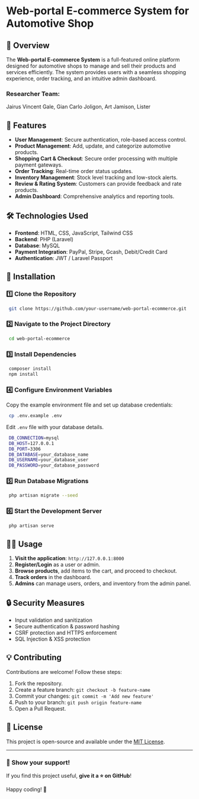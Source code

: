 # Web-portal E-commerce System for Automotive Shop

## 📌 Overview

The **Web-portal E-commerce System** is a full-featured online platform designed for automotive shops to manage and sell their products and services efficiently. The system provides users with a seamless shopping experience, order tracking, and an intuitive admin dashboard.

### Researcher Team:

Jairus Vincent Gale, Gian Carlo Joligon, Art Jamison, Lister

## 🚀 Features

-   **User Management**: Secure authentication, role-based access control.
-   **Product Management**: Add, update, and categorize automotive products.
-   **Shopping Cart & Checkout**: Secure order processing with multiple payment gateways.
-   **Order Tracking**: Real-time order status updates.
-   **Inventory Management**: Stock level tracking and low-stock alerts.
-   **Review & Rating System**: Customers can provide feedback and rate products.
-   **Admin Dashboard**: Comprehensive analytics and reporting tools.

## 🛠️ Technologies Used

-   **Frontend**: HTML, CSS, JavaScript, Tailwind CSS
-   **Backend**: PHP (Laravel)
-   **Database**: MySQL
-   **Payment Integration**: PayPal, Stripe, Gcash, Debit/Credit Card
-   **Authentication**: JWT / Laravel Passport

## 📂 Installation

### 1️⃣ Clone the Repository

```sh
 git clone https://github.com/your-username/web-portal-ecommerce.git
```

### 2️⃣ Navigate to the Project Directory

```sh
 cd web-portal-ecommerce
```

### 3️⃣ Install Dependencies

```sh
 composer install
 npm install
```

### 4️⃣ Configure Environment Variables

Copy the example environment file and set up database credentials:

```sh
 cp .env.example .env
```

Edit `.env` file with your database details.

```sh
 DB_CONNECTION=mysql
 DB_HOST=127.0.0.1
 DB_PORT=3306
 DB_DATABASE=your_database_name
 DB_USERNAME=your_database_user
 DB_PASSWORD=your_database_password
```

### 5️⃣ Run Database Migrations

```sh
 php artisan migrate --seed
```

### 6️⃣ Start the Development Server

```sh
 php artisan serve
```

## 🧑‍💻 Usage

1. **Visit the application**: `http://127.0.0.1:8000`
2. **Register/Login** as a user or admin.
3. **Browse products**, add items to the cart, and proceed to checkout.
4. **Track orders** in the dashboard.
5. **Admins** can manage users, orders, and inventory from the admin panel.

## 🔒 Security Measures

-   Input validation and sanitization
-   Secure authentication & password hashing
-   CSRF protection and HTTPS enforcement
-   SQL Injection & XSS protection

## 💡 Contributing

Contributions are welcome! Follow these steps:

1. Fork the repository.
2. Create a feature branch: `git checkout -b feature-name`
3. Commit your changes: `git commit -m 'Add new feature'`
4. Push to your branch: `git push origin feature-name`
5. Open a Pull Request.

## 📜 License

This project is open-source and available under the [MIT License](LICENSE).

---

### 🌟 Show your support!

If you find this project useful, **give it a ⭐ on GitHub**!

Happy coding! 🚀
